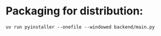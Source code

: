 






# Packaging for distribution:

```
uv run pyinstaller --onefile --windowed backend/main.py
```